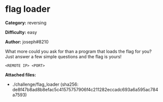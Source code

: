 # flag loader

**Category:** reversing

**Difficulty:** easy

**Author:** joseph#8210

What more could you ask for than a program that loads the flag for you? Just answer a few simple questions and the flag is yours!

`<REMOTE IP> <PORT>`

**Attached files:**
- ./challenge/flag_loader (sha256: de8f47b8ad8b8efac5c41575757906f4c211282eccadc693a6a595ac784a7593)
